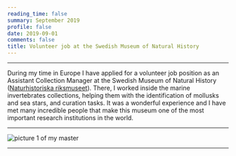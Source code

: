 ```yaml
--- 
reading_time: false
summary: September 2019
profile: false
date: 2019-09-01
comments: false
title: Volunteer job at the Swedish Museum of Natural History
---
```


---

During my time in Europe I have applied for a volunteer job position as an Assistant Collection Manager at the Swedish Museum of Natural History ([Naturhistoriska riksmuseet](https://www.nrm.se/en/16.html)). There, I worked inside the marine invertebrates collections, helping them with the identification of mollusks and sea stars, and curation tasks. It was a wonderful experience and I have met many incredible people that make this museum one of the most important research institutions in the world.  



---
![picture 1 of my master](https://raw.githubusercontent.com/rosanafcunha/rosanafcunha/master/static/media/suecia.jpg "Volunter job")

---
